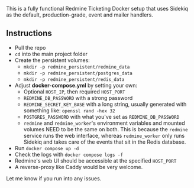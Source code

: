 This is a fully functional Redmine Ticketing Docker setup that uses Sidekiq as the default, production-grade, event and mailer handlers.

## **Instructions**
- Pull the repo
- `cd` into the main project folder
- Create the persistent volumes:
  - `mkdir -p redmine_persistent/redmine_data`
  - `mkdir -p redmine_persistent/postgres_data`
  - `mkdir -p redmine_persistent/redis_data`
- Adjust **docker-compose.yml** by setting your own:
  - Optional `HOST_IP`, then required `HOST_PORT`
  - `REDMINE_DB_PASSWORD` with a strong password
  - `REDMINE_SECRET_KEY_BASE` with a long string, usually generated with something like: `openssl rand -hex 32`
  - `POSTGRES_PASSWORD` with what you've set as `REDMINE_DB_PASSWORD`
  - `redmine` and `redmine_worker`'s environment variables and mounted volumes NEED to be the same on both. This is because the `redmine` service runs the web interface, whereas `redmine_worker` only runs Sidekiq and takes care of the events that sit in the Redis database.
- Run `docker compose up -d`
- Check the logs with `docker compose logs -f`
- Redmine's web UI should be accessible at the specified `HOST_PORT`
- A reverse-proxy like Caddy would be very welcome.

Let me know if you run into any issues.
